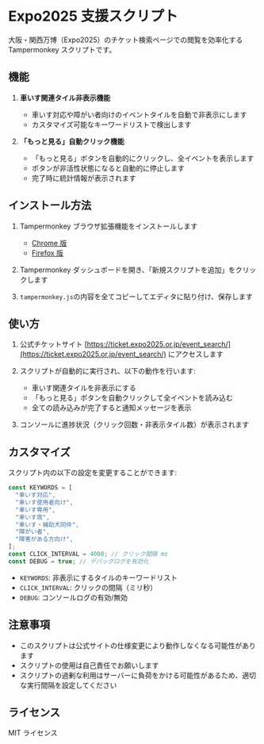 # Expo2025 支援スクリプト

大阪・関西万博（Expo2025）のチケット検索ページでの閲覧を効率化する Tampermonkey スクリプトです。

## 機能

1. **車いす関連タイル非表示機能**

   - 車いす対応や障がい者向けのイベントタイルを自動で非表示にします
   - カスタマイズ可能なキーワードリストで検出します

2. **「もっと見る」自動クリック機能**
   - 「もっと見る」ボタンを自動的にクリックし、全イベントを表示します
   - ボタンが非活性状態になると自動的に停止します
   - 完了時に統計情報が表示されます

## インストール方法

1. Tampermonkey ブラウザ拡張機能をインストールします

   - [Chrome 版](https://chrome.google.com/webstore/detail/tampermonkey/dhdgffkkebhmkfjojejmpbldmpobfkfo)
   - [Firefox 版](https://addons.mozilla.org/ja/firefox/addon/tampermonkey/)

2. Tampermonkey ダッシュボードを開き、「新規スクリプトを追加」をクリックします

3. `tampermonkey.js`の内容を全てコピーしてエディタに貼り付け、保存します

## 使い方

1. 公式チケットサイト [https://ticket.expo2025.or.jp/event_search/](https://ticket.expo2025.or.jp/event_search/) にアクセスします

2. スクリプトが自動的に実行され、以下の動作を行います:

   - 車いす関連タイルを非表示にする
   - 「もっと見る」ボタンを自動クリックして全イベントを読み込む
   - 全ての読み込みが完了すると通知メッセージを表示

3. コンソールに進捗状況（クリック回数・非表示タイル数）が表示されます

## カスタマイズ

スクリプト内の以下の設定を変更することができます:

```javascript
const KEYWORDS = [
  "車いす対応",
  "車いす使用者向け",
  "車いす専用",
  "車いす席",
  "車いす・補助犬同伴",
  "障がい者",
  "障害がある方向け",
];
const CLICK_INTERVAL = 4000; // クリック間隔 ms
const DEBUG = true; // デバッグログを有効化
```

- `KEYWORDS`: 非表示にするタイルのキーワードリスト
- `CLICK_INTERVAL`: クリックの間隔（ミリ秒）
- `DEBUG`: コンソールログの有効/無効

## 注意事項

- このスクリプトは公式サイトの仕様変更により動作しなくなる可能性があります
- スクリプトの使用は自己責任でお願いします
- スクリプトの過剰な利用はサーバーに負荷をかける可能性があるため、適切な実行間隔を設定してください

## ライセンス

MIT ライセンス
